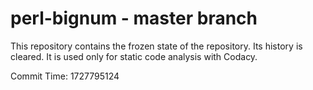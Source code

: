 # perl-bignum - master branch

This repository contains the frozen state of the repository.
Its history is cleared. It is used only for static code
analysis with Codacy.

Commit Time: 1727795124
